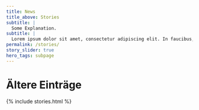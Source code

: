 ```yaml
---
title: News
title_above: Stories
subtitle: |
  Some Explanation.
subtitle: |
  Lorem ipsum dolor sit amet, consectetur adipiscing elit. In faucibus, ipsum vel ullamcorper tincidunt, eros tortor tempus odio, nec tincidunt eros massa vitae enim. Ut efficitur quam et efficitur consectetur. Vestibulum feugiat semper congue. 
permalink: /stories/
story_slider: true
hero_tags: subpage
---
```


# Ältere Einträge

{% include stories.html %}
